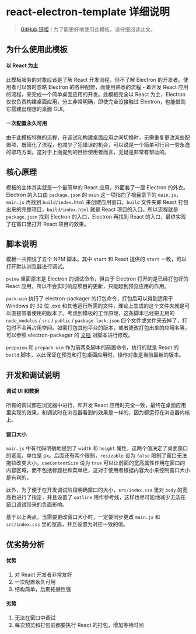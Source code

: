 # react-electron-template 详细说明

> [GitHub 链接](https://github.com/purple4pur/react-electron-template) | 为了能更好地使用此模板，请仔细阅读此文。

## 为什么使用此模板

#### 以 React 为主

此模板服务的对象应该是了解 React 开发流程，但不了解 Electron 的开发者。使用者可以暂时忽略 Electron 的各种配置，而使用熟悉的流程 - 即开发 React 应用的流程，来完成一个简单桌面应用的开发。此模板完全以 React 为主，Electron 仅仅负责构建桌面应用，分工非常明确，即使完全没接触过 Electron，也能借助它搭建出理想的桌面 GUI。

#### 一次配置永久可用

由于此模板特殊的流程，在调试和构建桌面应用之间切换时，无需重复更改某些配置项，既简化了流程，也减少了犯错误的机会，可以说是一个简单可行且一劳永逸的取巧方案。这对于上面提到的目标使用者而言，无疑是非常有帮助的。

## 核心原理

模板的主体其实就是一个最简单的 React 应用，外面套了一层 Electron 的外衣。Electron 的入口由 `package.json` 的 `main` 这一项指向了根目录下的 `main.js`，`main.js` 再找到 `build/index.html` 来创建应用窗口。`build` 文件夹即 React 打包出来的完整项目，`build/index.html` 就是 React 项目的入口。所以流程就是 `package.json` 找到 Electron 的入口，Electron 再找到 React 的入口，最终实现了在窗口里打开 React 项目的效果。

## 脚本说明

模板一共预设了五个 NPM 脚本。其中 `start` 和 React 提供的 `start` 一致，可以打开默认浏览器进行调试。

`pview` 里面原本是 Electron 的调试命令，但由于 Electron 打开的是已经打包好的 React 应用，所以不会实时响应项目的更新，只能起到预览应用的作用。

`pack-win` 执行了 electron-packager 的打包命令，打包后可以得到适用于 Windows 的 32 位 .exe 和其他运行所需的文件，理论上生成的这个文件夹就是可以直接带着使用的版本了。考虑到模板的工作原理，这条脚本已经把无用的 `node_modules` / `src` / `public` / `package-lock.json` 四个文件或文件夹去掉了，打包时不会再占用空间。如需打包其他平台的版本，或者更改打包出来的应用名等，可以参照 electron-packager 的 [文档](https://github.com/electron/electron-packager#usage) 对脚本进行修改。

`prepview` 和 `prepack-win` 作为前两条脚本的前置命令，执行的就是 React 的 `build` 脚本，以此保证在预览和打包桌面应用时，操作对象是当前最新的版本。

## 开发和调试说明

#### 调试 UI 和数据

所有的调试都在浏览器中进行，和开发 React 应用时完全一致，最终在桌面应用里实现的效果，和调试时在浏览器看到的效果是一样的，因为都运行在浏览器内核上。

#### 窗口大小

`main.js` 中有代码明确地提到了 `width` 和 `height` 属性，这两个值决定了桌面窗口的宽高，单位是 px。后面还有两个限制，`resizable` 设为 `false` 限制了窗口无法拖拉改变大小，`useContentSize` 设为 `true` 可以让前面的宽高属性作用在窗口的内容区域，而不包括标题栏和菜单栏，这对于使用者根据内容大小来控制窗口大小是有利的。

此外，为了便于在开发调试阶段明确窗口的大小，`src/index.css` 里对 `body` 的宽高也进行了指定，并且设置了 `outline` 用作参考线，这样也尽可能地减少无法在窗口调试带来的负面影响。

基于以上两点，当需要更改窗口大小时，一定要同步更改 `main.js` 和 `src/index.css` 里的宽高，并且设置为对应一致的值。

## 优劣势分析

#### 优势

1. 对 React 开发者非常友好
2. 一次配置永久可用
3. 结构简单，后期拓展性强

#### 劣势

1. 无法在窗口中调试
2. 每次预览和打包前都要执行 React 的打包，增加等待时间
